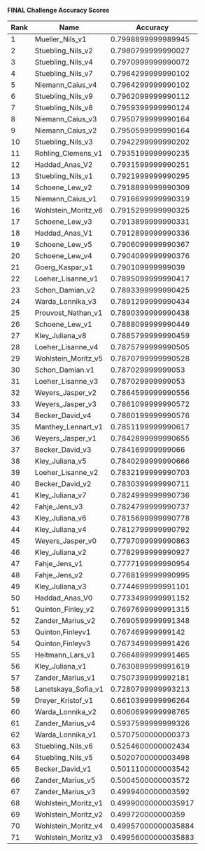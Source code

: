 **FINAL Challenge Accuracy Scores**



|Rank|Name|Accuracy|
|----|-----|---|
|1|Mueller_Nils_v1|0.7998899999989945|
|2|Stuebling_Nils_v2|0.7980799999990027|
|3|Stuebling_Nils_v4|0.7970999999990072|
|4|Stuebling_Nils_v7|0.7964299999990102|
|5|Niemann_Caius_v4|0.7964299999990102|
|6|Stuebling_Nils_v9|0.7962099999990112|
|7|Stuebling_Nils_v8|0.7959399999990124|
|8|Niemann_Caius_v3|0.7950799999990164|
|9|Niemann_Caius_v2|0.7950599999990164|
|10|Stuebling_Nils_v3|0.7942299999990202|
|11|Rohling_Clemens_v1|0.7935199999990235|
|12|Haddad_Anas_V2|0.7931599999990251|
|13|Stuebling_Nils_v1|0.7921999999990295|
|14|Schoene_Lew_v2|0.7918899999990309|
|15|Niemann_Caius_v1|0.7916699999990319|
|16|Wohlstein_Moritz_v6|0.7915299999990325|
|17|Schoene_Lew_v3|0.7913899999990331|
|18|Haddad_Anas_V1|0.7912899999990336|
|19|Schoene_Lew_v5|0.7906099999990367|
|20|Schoene_Lew_v4|0.7904099999990376|
|21|Goerg_Kaspar_v1|0.790109999999039|
|22|Loeher_Lisanne_v1|0.7895099999990417|
|23|Schon_Damian_v2|0.7893399999990425|
|24|Warda_Lonnika_v3|0.7891299999990434|
|25|Prouvost_Nathan_v1|0.7890399999990438|
|26|Schoene_Lew_v1|0.7888099999990449|
|27|Kley_Juliana_v8|0.7885799999990459|
|28|Loeher_Lisanne_v4|0.7875799999990505|
|29|Wohlstein_Moritz_v5|0.7870799999990528|
|30|Schon_Damian.v1|0.787029999999053|
|31|Loeher_Lisanne_v3|0.787029999999053|
|32|Weyers_Jasper_v2|0.7864599999990556|
|33|Weyers_Jasper_v3|0.7861099999990572|
|34|Becker_David_v4|0.7860199999990576|
|35|Manthey_Lennart_v1|0.7851199999990617|
|36|Weyers_Jasper_v1|0.7842899999990655|
|37|Becker_David_v3|0.784169999999066|
|38|Kley_Juliana_v5|0.7840299999990666|
|39|Loeher_Lisanne_v2|0.7832199999990703|
|40|Becker_David_v2|0.7830399999990711|
|41|Kley_Juliana_v7|0.7824999999990736|
|42|Fahje_Jens_v3|0.7824799999990737|
|43|Kley_Juliana_v6|0.7815699999990778|
|44|Kley_Juliana_v4|0.7812799999990792|
|45|Weyers_Jasper_v0|0.7797099999990863|
|46|Kley_Juliana_v2|0.7782999999990927|
|47|Fahje_Jens_v1|0.7777199999990954|
|48|Fahje_Jens_v2|0.7768199999990995|
|49|Kley_Juliana_v3|0.7744699999991101|
|50|Haddad_Anas_V0|0.7733499999991152|
|51|Quinton_Finley_v2|0.7697699999991315|
|52|Zander_Marius_v2|0.7690599999991348|
|53|Quinton,Finleyv1|0.767469999999142|
|54|Quinton,Finleyv3|0.7673499999991426|
|55|Heitmann_Lars_v1|0.7664899999991465|
|56|Kley_Juliana_v1|0.7630899999991619|
|57|Zander_Marius_v1|0.7507399999992181|
|58|Lanetskaya_Sofia_v1|0.7280799999993213|
|59|Dreyer_Kristof_v1|0.6610399999996264|
|60|Warda_Lonnika_v2|0.6060699999998765|
|61|Zander_Marius_v4|0.5937599999999326|
|62|Warda_Lonnika_v1|0.5707500000000373|
|63|Stuebling_Nils_v6|0.5254600000002434|
|64|Stuebling_Nils_v5|0.5020700000003498|
|65|Becker_David_v1|0.5011100000003542|
|66|Zander_Marius_v5|0.5004500000003572|
|67|Zander_Marius_v3|0.4999400000003592|
|68|Wohlstein_Moritz_v1|0.49990000000035917|
|69|Wohlstein_Moritz_v2|0.499720000000359|
|70|Wohlstein_Moritz_v4|0.49957000000035884|
|71|Wohlstein_Moritz_v3|0.49956000000035883|
